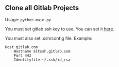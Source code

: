

## Clone all Gitlab Projects

Usage: `python main.py`

You must set gitlab ssh key to use. You can set it [here](https://gitlab.com/profile/keys).

You must also set .ssh/config file. Example:

```
Host gitlab.com
	Hostname altssh.gitlab.com
	Port 443
	Identityfile ~/.ssh/id_rsa
```